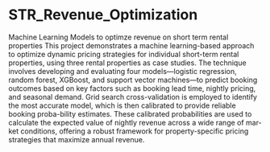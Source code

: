 # STR_Revenue_Optimization
Machine Learning Models to optimze revenue on short term rental properties
This project demonstrates a machine learning-based approach to optimize dynamic pricing strategies for individual short-term rental properties, using three rental properties as case studies. The technique involves developing and evaluating four models—logistic regression, random forest, XGBoost, and support vector machines—to predict booking outcomes based on key factors such as booking lead time, nightly pricing, and seasonal demand. Grid search cross-validation is employed to identify the most accurate model, which is then calibrated to provide reliable booking proba-bility estimates. These calibrated probabilities are used to calculate the expected value of nightly revenue across a wide range of mar-ket conditions, offering a robust framework for property-specific pricing strategies that maximize annual revenue.
